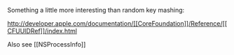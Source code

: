 Something a little more interesting than random key mashing:

http://developer.apple.com/documentation/[[CoreFoundation]]/Reference/[[CFUUIDRef]]/index.html

Also see [[NSProcessInfo]]